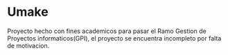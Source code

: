 # Umake
Proyecto hecho con fines academicos para pasar el Ramo Gestion de Proyectos informaticos(GPI), el proyecto se encuentra incompleto por falta de motivacion.
